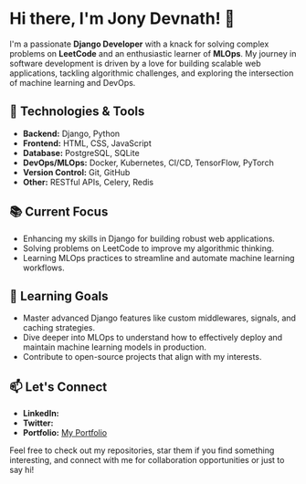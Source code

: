 # Hi there, I'm Jony Devnath! 👋

I'm a passionate **Django Developer** with a knack for solving complex problems on **LeetCode** and an enthusiastic learner of **MLOps**. My journey in software development is driven by a love for building scalable web applications, tackling algorithmic challenges, and exploring the intersection of machine learning and DevOps.

## 🔧 Technologies & Tools
- **Backend:** Django, Python
- **Frontend:** HTML, CSS, JavaScript
- **Database:** PostgreSQL, SQLite
- **DevOps/MLOps:** Docker, Kubernetes, CI/CD, TensorFlow, PyTorch
- **Version Control:** Git, GitHub
- **Other:** RESTful APIs, Celery, Redis

## 📚 Current Focus
- Enhancing my skills in Django for building robust web applications.
- Solving problems on LeetCode to improve my algorithmic thinking.
- Learning MLOps practices to streamline and automate machine learning workflows.

## 🌱 Learning Goals
- Master advanced Django features like custom middlewares, signals, and caching strategies.
- Dive deeper into MLOps to understand how to effectively deploy and maintain machine learning models in production.
- Contribute to open-source projects that align with my interests.

## 📫 Let's Connect
- **LinkedIn:**
- **Twitter:** 
- **Portfolio:** [My Portfolio](https://jonydevnath.github.io/jonydevnath1/)

Feel free to check out my repositories, star them if you find something interesting, and connect with me for collaboration opportunities or just to say hi!
